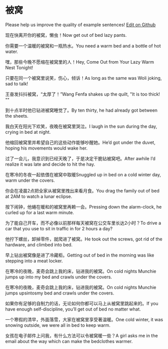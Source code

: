 # 被窝

Please help us improve the quality of example sentences! [Edit on Github](https://github.com/jiyushe/jiyu-example-sentence-source/blob/main/chinese/beiwo.md)

<p><span class="chinese">现在快离开你的被窝，懒虫！</span><span class="english">Now get out of bed lazy pants.</span></p>

<p><span class="chinese">你需要一个温暖的被窝和一瓶热水。</span><span class="english">You need a warm bed and a bottle of hot water.</span></p>

<p><span class="chinese">嘿，那些今晚不愿缩在被窝里的人！</span><span class="english">Hey, Come Out from Your Lazy Warm Nest Tonight!</span></p>

<p><span class="chinese">只要在同一个被窝里说笑，伤心，倾诉！</span><span class="english">As long as the same was Woli joking, sad to talk!</span></p>

<p><span class="chinese">王奋发抖抖被窝，“太厚了！”</span><span class="english">Wang Fenfa shakes up the quilt, "It is too thick! ""</span></p>

<p><span class="chinese">到十点半时他已钻进被窝睡觉了。</span><span class="english">By ten thirty, he had already got between the sheets.</span></p>

<p><span class="chinese">我白天在阳光下欢笑，夜晚在被窝里哭泣。</span><span class="english">I laugh in the sun during the day, crying in bed at night.</span></p>

<p><span class="chinese">他缩回被窝里并希望自己的这些动作能够吵醒她。</span><span class="english">He’d got under the duvet, hoping his movements would wake her.</span></p>

<p><span class="chinese">过了一会儿，我意识到已经天晚了，于是决定干脆钻被窝吧。</span><span class="english">After awhile I’d realize it was late and decide to hit the hay.</span></p>

<p><span class="chinese">在寒冷的冬夜一起依偎在被窝中取暖</span><span class="english">Snuggled up in bed on a cold winter day, warm under the covers.</span></p>

<p><span class="chinese">你会在凌晨2点把全家从被窝里拽出来看月食。</span><span class="english">You drag the family out of bed at 2AM to watch a lunar eclipse.</span></p>

<p><span class="chinese">按下闹钟，他蜷在暖和的被窝里再赖一会。</span><span class="english">Pressing down the alarm-clock, he curled up for a last warm minute.</span></p>

<p><span class="chinese">为了能自己开车，而不必像以前那样每天被窝在公交车里长达2小时？</span><span class="english">To drive a car that you use to sit in traffic in for 2 hours a day?</span></p>

<p><span class="chinese">他拧下螺丝，卸掉零件，就爬进了被窝。</span><span class="english">He took out the screws, got rid of the hardware, and climbed into bed.</span></p>

<p><span class="chinese">早上钻出被窝像是进了冷藏柜。</span><span class="english">Getting out of bed in the morning was like stepping into a meat locker.</span></p>

<p><span class="chinese">在寒冷的夜晚，麦奇会跳上我的床，钻进我的被窝。</span><span class="english">On cold nights Munchie jumps up into my bed and crawls under the covers.</span></p>

<p><span class="chinese">在寒冷的夜晚，麦奇会跳上我的床，钻进我的被窝。</span><span class="english">On cold nights Munchie jumps upsintosmy bed and crawls under the covers.</span></p>

<p><span class="chinese">如果你有足够的自制力的话，无论如何你都可以马上从被窝里跳起来的。</span><span class="english">If you have enough self-discipline, you’ll get out of bed no matter what.</span></p>

<p><span class="chinese">一个寒假的清早，外面落雪，大家在被窝里享受著温暖。</span><span class="english">One cold winter, it was snowing outside, we were all in bed to keep warm.</span></p>

<p><span class="chinese">女孩在电子邮件上问我，有什么方法可以令被窝暖一些？</span><span class="english">A girl asks me in the email about the way which can make the bedclothes warmer.</span></p>

